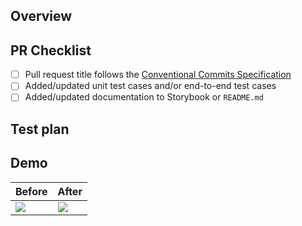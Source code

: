 <!-- Thank you for your contribution to the Typist repository. -->

<!-- Please remove all sections that are not relevant. -->

## Overview

<!-- Please include a summary of the changes and the related issue. -->
<!-- Please also include relevant motivation and context. -->

## PR Checklist

<!-- Feel free to remove the lines that are not applicable or leave them unchecked. -->

-   [ ] Pull request title follows the [Conventional Commits Specification](https://www.conventionalcommits.org/)
-   [ ] Added/updated unit test cases and/or end-to-end test cases
-   [ ] Added/updated documentation to Storybook or `README.md`

## Test plan

<!-- Please add a complete step-by-step description on how to test the changes. -->

<!--
- Open the preview Storybook deployed to Netlify
- Open the `Rich-text → Default` story
- Do something else…
    - [ ] Observe that this happened
-->

## Demo

| Before                      | After                      |
| --------------------------- | -------------------------- |
| ![](BEFORE_IMAGE_LINK_HERE) | ![](AFTER_IMAGE_LINK_HERE) |
